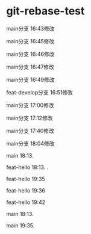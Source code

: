 # git-rebase-test

main分支  16:43修改

main分支  16:45修改

main分支  16:46修改

main分支  16:47修改

main分支  16:49修改

feat-develop分支  16:51修改

main分支  17:00修改

main分支  17:12修改

main分支  17:40修改

main分支  18:04修改

main  18:13.

feat-hello  18:13. .

feat-hello  19:35

feat-hello  19:36

feat-hello  19:42

main  18:13.

main  19:35.